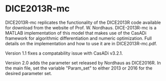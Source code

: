 # DICE2013R-mc

DICE2013R-mc replicates the functionality of the DICE2013R code available for download from the website of Prof. W. Nordhaus.  DICE-2013R-mc is a MATLAB implementation of this model that makes use of the CasADi framework for algorithmic differentiation and numeric optimization.  Full details on the implementation and how to use it are in DICE2013R-mc.pdf.

Version 1.1 fixes a compatability issue with CasADi v3.2.1.

Version 2.0 adds the parameter set released by Nordhaus as DICE2016R.  In the main file, set the variable "Param_set" to either 2013 or 2016 for the desired parameter set.
